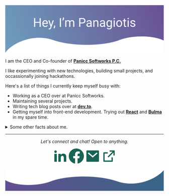 <img src="https://raw.githubusercontent.com/panaris/panaris/master/hero.svg" alt="Hero image">

I am the CEO and Co-founder of **[Panicc Softworks P.C.](https://paniccsoftworks.com)**

I like experimenting with new technologies, building small projects, and occassionally joining hackathons. 

Here's a list of things I currently keep myself busy with:

-  Working as a CEO over at Panicc Softworks.
-  Maintaining several projects.
-  Writing tech blog posts over at **[dev.to](https://dev.to/paniccsoftworks)**.
-  Getting myself into front-end development. Trying out **[React](https://reactjs.org/)** and **[Bulma](https://bulma.io/)** in my spare time.

<details>
  <summary>Some other facts about me.</summary>
  <br>
  
  - I post random photos and jokes at **[Facebook](https://www.facebook.com/xristoforakis/)**. (Follow me!)
  
  - My go to jam when coding: Hard Rock and Heavy Metal. Non-stop. 
  
  - I absolutely adore Jolteon, the best Pokemon.
  

  ![My github stats](https://github-readme-stats.vercel.app/api?username=panaris&show_icons=true)
  <br><br>
  
</details>

<hr>
<p align="center">
  <i>Let's connect and chat! Open to anything.</i>

  <p align="center">
    <a href="https://www.linkedin.com/in/christoforakis/" alt="Linkedin"><img src="https://raw.githubusercontent.com/panaris/panaris/master/linkedin-fill.svg"></a>
    <a href="https://www.facebook.com/xristoforakis/" alt="Facebook"><img src="https://raw.githubusercontent.com/panaris/panaris/master/facebook-fill .svg"></a>
    <a href="mailto:panagiotischristoforakis@gmail.com" alt="Contact me"><img src="https://raw.githubusercontent.com/panaris/panaris/master/mail-fill.svg"></a>
    <a href="https://paniccsoftworks.com" alt="My site"><img src="https://raw.githubusercontent.com/panaris/panaris/master/external-link-line.svg"></a>
  </p>

  
</p>

<img src="https://raw.githubusercontent.com/panaris/panaris/master/bottom.svg" alt="bottom">
